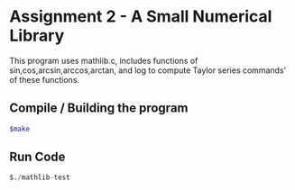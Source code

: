 # Assignment 2 - A Small Numerical Library

This program uses mathlib.c, includes functions of sin,cos,arcsin,arccos,arctan, and log to compute Taylor series commands' of these functions.

## Compile / Building the program

```bash
$make
```

## Run Code

```python
$./mathlib-test 
```
